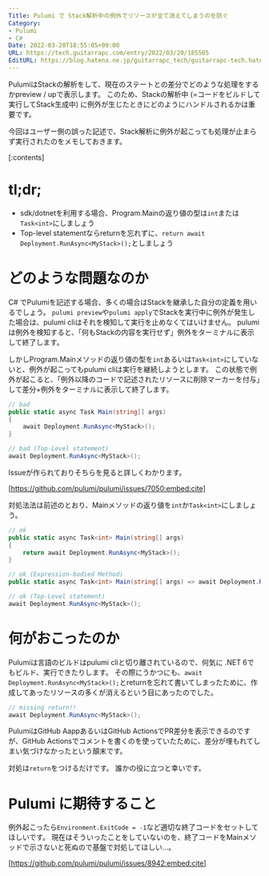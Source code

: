 ```yaml
---
Title: Pulumi で Stack解析中の例外でリソースが全て消えてしまうのを防ぐ
Category:
- Pulumi
- C#
Date: 2022-03-20T18:55:05+09:00
URL: https://tech.guitarrapc.com/entry/2022/03/20/185505
EditURL: https://blog.hatena.ne.jp/guitarrapc_tech/guitarrapc-tech.hatenablog.com/atom/entry/13574176438064022437
---
```


PulumiはStackの解析をして、現在のステートとの差分でどのような処理をするかpreview / upで表示します。
このため、Stackの解析中 (=コードをビルドして実行してStack生成中) に例外が生じたときにどのようにハンドルされるかは重要です。

今回はユーザー側の誤った記述で、Stack解析に例外が起こっても処理が止まらず実行されたのをメモしておきます。

[:contents]

# tl;dr;

* sdk/dotnetを利用する場合、Program.Mainの返り値の型は`int`または`Task<int>`にしましょう
* Top-level statementならreturnを忘れずに、`return await Deployment.RunAsync<MyStack>();`としましょう

# どのような問題なのか

C# でPulumiを記述する場合、多くの場合はStackを継承した自分の定義を用いるでしょう。
`pulumi preview`や`pulumi apply`でStackを実行中に例外が発生した場合は、pulumi cliはそれを検知して実行を止めなくてはいけません。
pulumiは例外を検知すると、「何もStackの内容を実行せず」例外をターミナルに表示して終了します。

しかしProgram.Mainメソッドの返り値の型を`int`あるいは`Task<int>`にしていないと、例外が起こってもpulumi cliは実行を継続しようとします。
この状態で例外が起こると、「例外以降のコードで記述されたリソースに削除マーカーを付与」して差分+例外をターミナルに表示して終了します。

```cs
// bad
public static async Task Main(string[] args)
{
    await Deployment.RunAsync<MyStack>();
}

// bad (Top-Level statement)
await Deployment.RunAsync<MyStack>();
```

Issueが作られておりそちらを見ると詳しくわかります。

[https://github.com/pulumi/pulumi/issues/7050:embed:cite]

対処法法は前述のとおり、Mainメソッドの返り値を`int`か`Task<int>`にしましょう。

```cs
// ok
public static async Task<int> Main(string[] args)
{
    return await Deployment.RunAsync<MyStack>();
}

// ok (Expression-bodied Method)
public static async Task<int> Main(string[] args) => await Deployment.RunAsync<MyStack>();

// ok (Top-Level statement)
await Deployment.RunAsync<MyStack>();
```

# 何がおこったのか

Pulumiは言語のビルドはpulumi cliと切り離されているので、何気に .NET 6でもビルド、実行できたりします。
その際にうかつにも、`await Deployment.RunAsync<MyStack>();`とreturnを忘れて書いてしまったために、作成してあったリソースの多くが消えるという目にあったのでした。

```cs
// missing return!!
await Deployment.RunAsync<MyStack>();
```

PulumiはGitHub AappあるいはGitHub ActionsでPR差分を表示できるのですが、GitHub Actionsでコメントを書くのを使っていたために、差分が埋もれてしまい気づけなかったという顛末です。

対処は`return`をつけるだけです。
誰かの役に立つと幸いです。

# Pulumi に期待すること

例外起こったら`Environment.ExitCode = -1`など適切な終了コードをセットしてほしいです。
現在はそういったことをしていないのを、終了コードをMainメソッドで示さないと死ぬので基盤で対処してほしい...。

[https://github.com/pulumi/pulumi/issues/8942:embed:cite]
